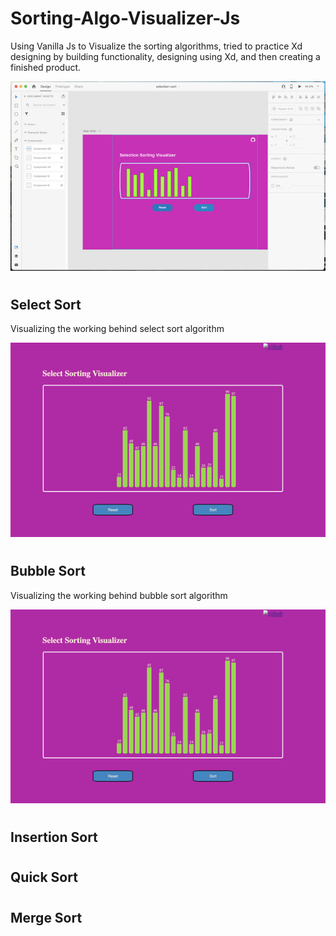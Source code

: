 # Sorting-Algo-Visualizer-Js

Using Vanilla Js to Visualize the sorting algorithms, tried to practice Xd designing by building functionality, designing using Xd, and then creating a finished product.

![xd-](https://github.com/Nisarg38/Sorting-Algo-Visualizer-Js/blob/main/images/xd-.jpg)

#

## Select Sort

Visualizing the working behind select sort algorithm

![select-sort](https://github.com/Nisarg38/Sorting-Algo-Visualizer-Js/blob/main/images/select-sort.jpg)

#

## Bubble Sort

Visualizing the working behind bubble sort algorithm

![bubble-sort](https://github.com/Nisarg38/Sorting-Algo-Visualizer-Js/blob/main/images/select-sort.jpg)

#

## Insertion Sort

#

## Quick Sort

#

## Merge Sort
